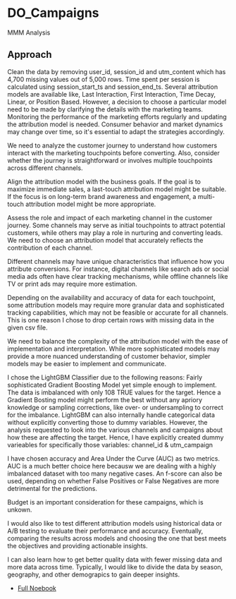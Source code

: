 # DO_Campaigns
MMM Analysis

## Approach

Clean the data by removing user_id, session_id and utm_content which has 4,700 missing values out of 5,000 rows. Time spent per session is calculated using session_start_ts and session_end_ts. Several attribution models are available like, Last Interaction, First Interaction, Time Decay, Linear, or Position Based. However, a decision to choose a particular model need to be made by clarifying the details with the marketing teams. 
Monitoring the performance of the marketing efforts regularly and updating the attribution model is needed. Consumer behavior and market dynamics may change over time, so it's essential to adapt the strategies accordingly.

We need to analyze the customer journey to understand how customers interact with the marketing touchpoints before converting. Also, consider whether the journey is straightforward or involves multiple touchpoints across different channels.

Align the attribution model with the business goals. If the goal is to maximize immediate sales, a last-touch attribution model might be suitable. If the focus is on long-term brand awareness and engagement, a multi-touch attribution model might be more appropriate.

Assess the role and impact of each marketing channel in the customer journey. Some channels may serve as initial touchpoints to attract potential customers, while others may play a role in nurturing and converting leads. We need to choose an attribution model that accurately reflects the contribution of each channel. 

Different channels may have unique characteristics that influence how you attribute conversions. For instance, digital channels like search ads or social media ads often have clear tracking mechanisms, while offline channels like TV or print ads may require more estimation.

Depending on the availability and accuracy of data for each touchpoint, some attribution models may require more granular data and sophisticated tracking capabilities, which may not be feasible or accurate for all channels. This is one reason I chose to drop certain rows with missing data in the given csv file. 

We need to balance the complexity of the attribution model with the ease of implementation and interpretation. While more sophisticated models may provide a more nuanced understanding of customer behavior, simpler models may be easier to implement and communicate. 

I chose the LightGBM Classifier due to the following reasons:
Fairly sophisticated Gradient Boosting Model yet simple enough to implement. The data is imbalanced with only 108 TRUE values for the target. Hence a Gradient Bosting model might perform the best without any apriory knowledge or sampling corrections, like over- or undersampling to correct for the imbalance. LightGBM can also internally handle categorical data without explicitly converting those to dummy variables. However, the analysis requested to look into the various channels and campaigns about how these are affecting the target. Hence, I have explicitly created dummy varieables for specifically those variables: channel_id & utm_campaign

I have chosen accuracy and Area Under the Curve (AUC) as two metrics. AUC is a much better choice here becausw we are dealing with a highly imbalanced dataset with too many negative cases. An f-score can also be used, depending on whether False Positives or False Negatives are more detrimental for the predictions.

Budget is an important consideration for these campaigns, which is unkown. 

I would also like to test different attribution models using historical data or A/B testing to evaluate their performance and accuracy. Eventually, comparing the results across models and choosing the one that best meets the objectives and providing actionable insights.

I can also learn how to get better quality data with fewer missing data and more data across time. Typically, I would like to divide the data by season, geography, and other demograpics to gain deeper insights. 


* [Full Noebook](https://github.com/agniji/DO_Campaigns/blob/main/AttribModel.ipynb)

